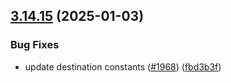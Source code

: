 ## [3.14.15](https://github.com/rudderlabs/rudder-sdk-js/compare/@rudderstack/analytics-js-common@3.14.14...@rudderstack/analytics-js-common@3.14.15) (2025-01-03)


### Bug Fixes

* update destination constants ([#1968](https://github.com/rudderlabs/rudder-sdk-js/issues/1968)) ([fbd3b3f](https://github.com/rudderlabs/rudder-sdk-js/commit/fbd3b3fd82441f50092326765c58bfdacd314876))

